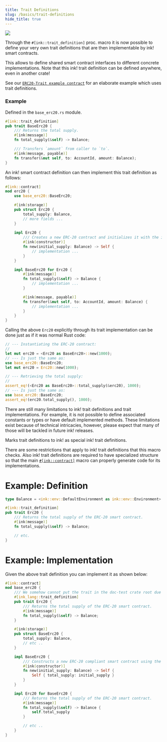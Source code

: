 ```yaml
---
title: Trait Definitions
slug: /basics/trait-definitions
hide_title: true
---
```


<img src="/img/title/text/trait.svg" className="titlePic" />

Through the `#[ink::trait_definition]` proc. macro it is now possible to define your very own trait definitions that are then implementable by ink! smart contracts.

This allows to define shared smart contract interfaces to different concrete implementations.
Note that this ink! trait definition can be defined anywhere, even in another crate!

See our [`ERC20-Trait example contract`](https://github.com/paritytech/ink-examples/blob/main/trait-erc20/lib.rs) 
for an elaborate example which uses trait definitions.

### Example

Defined in the `base_erc20.rs` module.

```rust
#[ink::trait_definition]
pub trait BaseErc20 {
    /// Returns the total supply.
    #[ink(message)]
    fn total_supply(&self) -> Balance;

    /// Transfers `amount` from caller to `to`.
    #[ink(message, payable)]
    fn transfer(&mut self, to: AccountId, amount: Balance);
}
```

An ink! smart contract definition can then implement this trait definition as follows:

```rust
#[ink::contract]
mod erc20 {
    use base_erc20::BaseErc20;

    #[ink(storage)]
    pub struct Erc20 {
        total_supply: Balance,
        // more fields ...
    }
    
    impl Erc20 {
        /// Creates a new ERC-20 contract and initializes it with the initial supply for the instantiator.
        #[ink(constructor)]
        fn new(initial_supply: Balance) -> Self {
            // implementation ...
        }
    }

    impl BaseErc20 for Erc20 {
        #[ink(message)]
        fn total_supply(&self) -> Balance {
            // implementation ...
        }

        #[ink(message, payable)]
        fn transfer(&mut self, to: AccountId, amount: Balance) {
            // implementation ...
        }
    }
}
```

Calling the above `Erc20` explicitly through its trait implementation can be done just as if it was normal Rust code:

```rust
// --- Instantiating the ERC-20 contract:
//
let mut erc20 = <Erc20 as BaseErc20>::new(1000);
// --- Is just the same as:
use base_erc20::BaseErc20;
let mut erc20 = Erc20::new(1000);

// --- Retrieving the total supply:
//
assert_eq!(<Erc20 as BaseErc20>::total_supply(&erc20), 1000);
// --- Is just the same as:
use base_erc20::BaseErc20;
assert_eq!(erc20.total_supply(), 1000);
```

There are still many limitations to ink! trait definitions and trait implementations.
For example, it is not possible to define associated constants or types or have default implemented methods.
These limitations exist because of technical intricacies, however, please expect that many of those will be tackled in future ink! releases.




Marks trait definitions to ink! as special ink! trait definitions.

There are some restrictions that apply to ink! trait definitions that
this macro checks. Also ink! trait definitions are required to have specialized
structure so that the main [`#[ink::contract]`](https://docs.rs/ink/5.0.0/ink/attr.contract.html) macro can
properly generate code for its implementations.

# Example: Definition

```rust
type Balance = <ink::env::DefaultEnvironment as ink::env::Environment>::Balance;

#[ink::trait_definition]
pub trait Erc20 {
    /// Returns the total supply of the ERC-20 smart contract.
    #[ink(message)]
    fn total_supply(&self) -> Balance;

    // etc.
}
```

# Example: Implementation

Given the above trait definition you can implement it as shown below:

```rust
#[ink::contract]
mod base_erc20 {
    /// We somehow cannot put the trait in the doc-test crate root due to bugs.
    #[ink_lang::trait_definition]
    pub trait Erc20 {
        /// Returns the total supply of the ERC-20 smart contract.
        #[ink(message)]
        fn total_supply(&self) -> Balance;
    }

    #[ink(storage)]
    pub struct BaseErc20 {
        total_supply: Balance,
        // etc ..
    }

    impl BaseErc20 {
        /// Constructs a new ERC-20 compliant smart contract using the initial supply.
        #[ink(constructor)]
        fn new(initial_supply: Balance) -> Self {
            Self { total_supply: initial_supply }
        }
    }

    impl Erc20 for BaseErc20 {
        /// Returns the total supply of the ERC-20 smart contract.
        #[ink(message)]
        fn total_supply(&self) -> Balance {
            self.total_supply
        }

        // etc ..
    }
}
```


